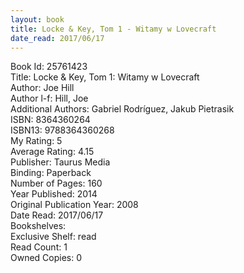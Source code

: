 ```yaml
---
layout: book
title: Locke & Key, Tom 1 - Witamy w Lovecraft
date_read: 2017/06/17
---
```


Book Id: 25761423<br />
Title: Locke & Key, Tom 1: Witamy w Lovecraft<br />
Author: Joe Hill<br />
Author l-f: Hill, Joe<br />
Additional Authors: Gabriel Rodríguez, Jakub Pietrasik<br />
ISBN: 8364360264<br />
ISBN13: 9788364360268<br />
My Rating: 5<br />
Average Rating: 4.15<br />
Publisher: Taurus Media<br />
Binding: Paperback<br />
Number of Pages: 160<br />
Year Published: 2014<br />
Original Publication Year: 2008<br />
Date Read: 2017/06/17<br />
Bookshelves: <br />
Exclusive Shelf: read<br />
Read Count: 1<br />
Owned Copies: 0<br />

